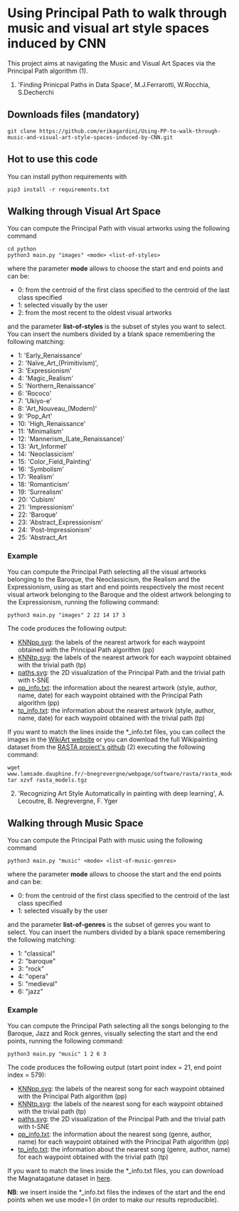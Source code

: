 # Using Principal Path to walk through music and visual art style spaces induced by CNN

This project aims at navigating the Music and Visual Art Spaces via the Principal Path algorithm (1).

1. 'Finding Prinicpal Paths in Data Space', M.J.Ferrarotti, W.Rocchia, S.Decherchi

## Downloads files (mandatory)

```
git clone https://github.com/erikagardini/Using-PP-to-walk-through-music-and-visual-art-style-spaces-induced-by-CNN.git
```

## Hot to use this code

You can install python requirements with

```
pip3 install -r requirements.txt
```

## Walking through Visual Art Space

You can compute the Principal Path with visual artworks using the following command

```
cd python
python3 main.py "images" <mode> <list-of-styles>
```
where the parameter **mode** allows to choose the start and end points and can be:
- 0: from the centroid of the first class specified to the centroid of the last class specified
- 1: selected visually by the user
- 2: from the most recent to the oldest visual artworks
  
and the parameter **list-of-styles** is the subset of styles you want to select. You can insert the numbers divided by a blank space remembering the following matching:
- 1: 'Early_Renaissance'
- 2: 'Naïve_Art_(Primitivism)',
- 3: 'Expressionism'
- 4: 'Magic_Realism'
- 5: 'Northern_Renaissance'
- 6: 'Rococo'
- 7: 'Ukiyo-e'
- 8: 'Art_Nouveau_(Modern)'
- 9: 'Pop_Art'
- 10: 'High_Renaissance'
- 11: 'Minimalism'
- 12: 'Mannerism_(Late_Renaissance)'
- 13: 'Art_Informel'
- 14: 'Neoclassicism'
- 15: 'Color_Field_Painting'
- 16: 'Symbolism'
- 17: 'Realism'
- 18: 'Romanticism'
- 19: 'Surrealism'
- 20: 'Cubism'
- 21: 'Impressionism'
- 22: 'Baroque'
- 23: 'Abstract_Expressionism'
- 24: 'Post-Impressionism'
- 25: 'Abstract_Art

### Example
You can compute the Principal Path selecting all the visual artworks belonging to the Baroque, the Neoclassicism, the Realism and the Expressionism, using as start and end points respectively the most recent visual artwork belonging to the Baroque and the oldest artwork belonging to the Expressionism, running the following command:

```
python3 main.py "images" 2 22 14 17 3 
```

The code produces the following output:
- [KNNpp.svg](results/images/mode=2_22-14-17-3/Recovered%20styles%20progression%20pp.svg): the labels of the nearest artwork for each waypoint obtained with the Principal Path algorithm (pp)
- [KNNtp.svg](results/images/mode=2_22-14-17-3/Recovered%20styles%20progression%20tp.svg): the labels of the nearest artwork for each waypoint obtained with the trivial path (tp)
- [paths.svg](results/images/mode=2_22-14-17-3_ok/perturbations/first_second/paths.svg): the 2D visualization of the Principal Path and the trivial path with t-SNE
- [pp_info.txt](results/images/mode=2_22-14-17-3_ok/perturbations/first_second/pp_info.txt): the information about the nearest artwork (style, author, name, date) for each waypoint obtained with the Principal Path algorithm (pp)
- [tp_info.txt](results/images/mode=2_22-14-17-3_ok/perturbations/first_second/tp_info.txt): the information about the nearest artwork (style, author, name, date) for each waypoint obtained with the trivial path (tp)

If you want to match the lines inside the \*\_info.txt files, you can collect the images in the [WikiArt website](https://www.wikiart.org) or you can download the full Wikipainting dataset from the [RASTA project's github](https://github.com/bnegreve/rasta) (2) executing the following command:
```
wget www.lamsade.dauphine.fr/~bnegrevergne/webpage/software/rasta/rasta_models.tgz
tar xzvf rasta_models.tgz
```

2. 'Recognizing Art Style Automatically in painting with deep learning', A. Lecoutre, B. Negrevergne, F. Yger

##  Walking through Music Space

You can compute the Principal Path with music using the following command

```
python3 main.py "music" <mode> <list-of-music-genres>
```
where the parameter **mode** allows to choose the start and the end points and can be:
- 0: from the centroid of the first class specified to the centroid of the last class specified
- 1: selected visually by the user
  
and the parameter **list-of-genres** is the subset of genres you want to select. You can insert the numbers divided by a blank space remembering the following matching:
- 1: "classical"
- 2: "baroque"
- 3: "rock"
- 4: "opera"
- 5: "medieval"
- 6: "jazz"

### Example
You can compute the Principal Path selecting all the songs belonging to the Baroque, Jazz and Rock genres, visually selecting the start and the end points, running the following command:

```
python3 main.py "music" 1 2 6 3 
```

The code produces the following output (start point index = 21, end point index = 579):
- [KNNpp.svg](results/music/mode=1_2-6-3/Recovered%20styles%20progression%20pp.svg): the labels of the nearest song for each waypoint obtained with the Principal Path algorithm (pp)
- [KNNtp.svg](results/music/mode=1_2-6-3/Recovered%20styles%20progression%20tp.svg): the labels of the nearest song for each waypoint obtained with the trivial path (tp)
- [paths.svg](results/music/mode=1_2-6-3/paths.svg): the 2D visualization of the Principal Path and the trivial path with t-SNE
- [pp_info.txt](results/music/mode=1_2-6-3/pp_info.txt): the information about the nearest song (genre, author, name) for each waypoint obtained with the Principal Path algorithm (pp)
- [tp_info.txt](results/music/mode=1_2-6-3/tp_info.txt): the information about the nearest song (genre, author, name) for each waypoint obtained with the trivial path (tp)

If you want to match the lines inside the \*\_info.txt files, you can download the Magnatagatune dataset in [here](http://mirg.city.ac.uk/codeapps/the-magnatagatune-dataset).

**NB**: we insert inside the \*\_info.txt files the indexes of the start and the end points when we use mode=1 (in order to make our results reproducible).  

